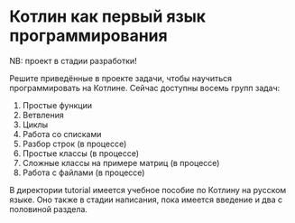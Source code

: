 # Котлин как первый язык программирования

NB: проект в стадии разработки!

Решите приведённые в проекте задачи, чтобы научиться программировать на Котлине. Сейчас доступны восемь групп задач:

1. Простые функции
2. Ветвления
3. Циклы
4. Работа со списками
5. Разбор строк (в процессе)
6. Простые классы (в процессе)
7. Сложные классы на примере матриц (в процессе)
8. Работа с файлами (в процессе)

В директории tutorial имеется учебное пособие по Котлину на русском языке. 
Оно также в стадии написания, пока имеется введение и два с половиной раздела.
